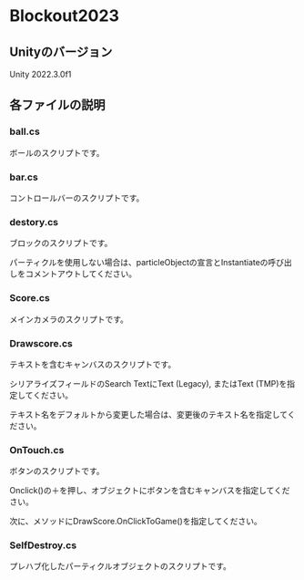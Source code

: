 # Blockout2023

## Unityのバージョン
Unity 2022.3.0f1

## 各ファイルの説明

### ball.cs
ボールのスクリプトです。

### bar.cs
コントロールバーのスクリプトです。

### destory.cs
ブロックのスクリプトです。

パーティクルを使用しない場合は、particleObjectの宣言とInstantiateの呼び出しをコメントアウトしてください。

### Score.cs
メインカメラのスクリプトです。

### Drawscore.cs
テキストを含むキャンバスのスクリプトです。

シリアライズフィールドのSearch TextにText (Legacy), またはText (TMP)を指定してください。

テキスト名をデフォルトから変更した場合は、変更後のテキスト名を指定してください。

### OnTouch.cs
ボタンのスクリプトです。

Onclick()の＋を押し、オブジェクトにボタンを含むキャンバスを指定してください。

次に、メソッドにDrawScore.OnClickToGame()を指定してください。

### SelfDestroy.cs
プレハブ化したパーティクルオブジェクトのスクリプトです。
